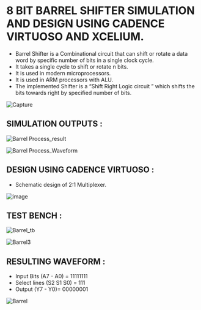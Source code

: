 
# 8 BIT BARREL SHIFTER SIMULATION AND DESIGN USING CADENCE VIRTUOSO AND XCELIUM.

- Barrel Shifter is a Combinational circuit that can shift or rotate a data word by specific number of bits in a single clock cycle.
- It takes a single cycle to shift or rotate n bits.
- It is used in modern microprocessors.
- It is used in ARM processors with ALU.
- The implemented Shifter is a “Shift Right Logic circuit ” which shifts the bits towards right by specified number of bits.


![Capture](https://github.com/abhaysurya1/barrel-shifter/assets/144906236/08a85e04-1887-4921-bb76-3c0091a2b629)

## SIMULATION OUTPUTS :

![Barrel Process_result](https://github.com/abhaysurya1/barrel-shifter/assets/144906236/9413033c-8305-4670-b528-c56bc2db7d31)

![Barrel Process_Waveform](https://github.com/abhaysurya1/barrel-shifter/assets/144906236/869e52a5-7e2f-4319-8545-dc4554252fbf)

## DESIGN USING CADENCE VIRTUOSO :

- Schematic design of 2:1 Multiplexer.

![image](https://github.com/abhaysurya1/barrel-shifter/assets/144906236/bc2e48c7-c922-4a80-ad1a-66bf6241e627)


## TEST BENCH :

![Barrel_tb](https://github.com/abhaysurya1/barrel-shifter/assets/144906236/2294846c-09c1-4c60-bc31-1c075c668e09)

![Barrel3](https://github.com/abhaysurya1/barrel-shifter/assets/144906236/78f7b388-153b-4c73-b990-7b0729600324)

## RESULTING WAVEFORM :

- Input Bits (A7 - A0) = 11111111
- Select lines (S2 S1 S0) = 111
- Output (Y7 - Y0)= 00000001

![Barrel](https://github.com/abhaysurya1/barrel-shifter/assets/144906236/02eb6279-04ff-4f23-89a7-e1aed00c6116)
